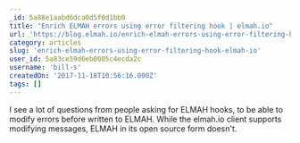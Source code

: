 ```yaml
---
_id: 5a88e1aabd6dca0d5f0d1bb0
title: "Enrich ELMAH errors using error filtering hook | elmah.io"
url: 'https://blog.elmah.io/enrich-elmah-errors-using-error-filtering-hook/'
category: articles
slug: 'enrich-elmah-errors-using-error-filtering-hook-elmah-io'
user_id: 5a83ce59d6eb0005c4ecda2c
username: 'bill-s'
createdOn: '2017-11-18T10:56:16.000Z'
tags: []
---
```


I see a lot of questions from people asking for ELMAH hooks, to be able to modify errors before written to ELMAH. While the elmah.io client supports modifying messages, ELMAH in its open source form doesn't.
